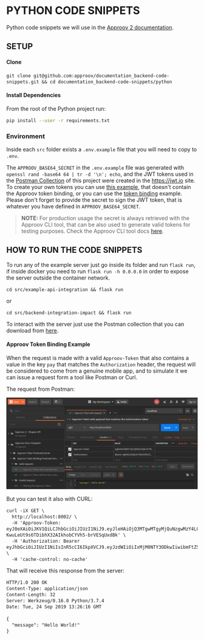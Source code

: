 # PYTHON CODE SNIPPETS

Python code snippets we will use in the [Approov 2 documentation](https://approov.io/docs/).


## SETUP

#### Clone

```
git clone git@github.com:approov/documentation_backend-code-snippets.git && cd documentation_backend-code-snippets/python
```

#### Install Dependencies

From the root of the Python project run:

```bash
pip install --user -r requirements.txt
```

### Environment

Inside each `src` folder exists a `.env.example` file that you will need to copy to `.env`.

The `APPROOV_BASE64_SECRET` in the `.env.example` file was generated with `openssl rand -base64 64 | tr -d '\n'; echo`,
and the JWT tokens used in the [Postman Collection](./../api.postman_collection.json) of this project were created in the
https://jwt.io site. To create your own tokens you can use [this example](https://jwt.io/#debugger-io?token=eyJ0eXAiOiJKV1QiLCJhbGciOiJIUzI1NiJ9.eyJleHAiOjQ3MDg2ODMyMDUuODkxOTEyfQ.c8I4KNndbThAQ7zlgX4_QDtcxCrD9cff1elaCJe9p9U),
that doesn't contain the Approov token binding, or you can use the [token binding](https://jwt.io/#debugger-io?token=eyJ0eXAiOiJKV1QiLCJhbGciOiJIUzI1NiJ9.eyJleHAiOjQ3MTgwMTgyMjQuNzgwMzY4LCJwYXkiOiJWUUZGUEpaNjgyYU90eFJNanowa3RDSG15V2VFRWVTTXZYaDF1RDhKM3ZrPSJ9.N-KwuLeUt9s6TDibhX32AIkhobCYVh5-brVESqUxdBk) example.
Please don't forget to provide the secret to sign the JWT token, that is whatever you have defined in `APPROOV_BASE64_SECRET`.

> **NOTE:** For production usage the secret is always retrieved with the Approov CLI tool, that can be also used to
            generate valid tokens for testing purposes. Check the Approov CLI tool docs [here](https://approov.io/docs/v2.1/approov-cli-tool-reference/#token-commands).


## HOW TO RUN THE CODE SNIPPETS

To run any of the example server just go inside its folder and run `flask run`, if inside docker you need to run `flask run -h 0.0.0.0` in order to expose the server outside the container network.

```
cd src/example-api-integration && flask run
```

or

```
cd src/backend-integration-impact && flask run
```

To interact with the server just use the Postman collection that you can download from [here](./../api.postman_collection.json).


#### Approov Token Binding Example

When the request is made with a valid `Approov-Token` that also contains a value in the key `pay` that matches the `Authorization` header, the request will be considered to come from a genuine mobile app, and to simulate it we can issue a request form a tool like Postman or Curl.

The request from Postman:

![Valid Approov Token Binding Request Example](./../.assets/img/postman-valid-approov-token-binding.png)

But you can test it also with CURL:

```
curl -iX GET \
  http://localhost:8002/ \
  -H 'Approov-Token: eyJ0eXAiOiJKV1QiLCJhbGciOiJIUzI1NiJ9.eyJleHAiOjQ3MTgwMTgyMjQuNzgwMzY4LCJwYXkiOiJWUUZGUEpaNjgyYU90eFJNanowa3RDSG15V2VFRWVTTXZYaDF1RDhKM3ZrPSJ9.N-KwuLeUt9s6TDibhX32AIkhobCYVh5-brVESqUxdBk' \
  -H 'Authorization: Bearer eyJhbGciOiJIUzI1NiIsInR5cCI6IkpXVCJ9.eyJzdWIiOiIxMjM0NTY3ODkwIiwibmFtZSI6IkpvaG4gRG9lIiwiaWF0IjoxNTE2MjM5MDIyfQ.SflKxwRJSMeKKF2QT4fwpMeJf36POk6yJV_adQssw5c' \
  -H 'cache-control: no-cache'
```

That will receive this response from the server:

```
HTTP/1.0 200 OK
Content-Type: application/json
Content-Length: 32
Server: Werkzeug/0.16.0 Python/3.7.4
Date: Tue, 24 Sep 2019 13:26:16 GMT

{
  "message": "Hello World!"
}
```
